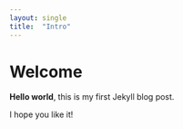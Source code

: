 ```yaml
---
layout: single
title:  "Intro"
---
```


# Welcome

**Hello world**, this is my first Jekyll blog post.

I hope you like it!
